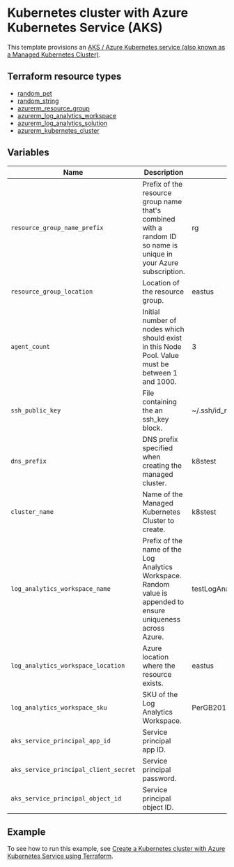 # Kubernetes cluster with Azure Kubernetes Service (AKS)

This template provisions an [AKS / Azure Kubernetes service (also known as a Managed Kubernetes Cluster)](https://registry.terraform.io/providers/hashicorp/azurerm/latest/docs/resources/kubernetes_cluster).

## Terraform resource types

- [random_pet](https://registry.terraform.io/providers/hashicorp/random/latest/docs/resources/pet)
- [random_string](https://registry.terraform.io/providers/hashicorp/random/latest/docs/resources/string)
- [azurerm_resource_group](https://registry.terraform.io/providers/hashicorp/azurerm/latest/docs/resources/resource_group)
- [azurerm_log_analytics_workspace](https://registry.terraform.io/providers/hashicorp/azurerm/latest/docs/resources/log_analytics_workspace)
- [azurerm_log_analytics_solution](https://registry.terraform.io/providers/hashicorp/azurerm/latest/docs/resources/log_analytics_solution)
- [azurerm_kubernetes_cluster](https://registry.terraform.io/providers/hashicorp/azurerm/latest/docs/resources/kubernetes_cluster)

## Variables

| Name | Description | Default |
|-|-|-|
| `resource_group_name_prefix` | Prefix of the resource group name that's combined with a random ID so name is unique in your Azure subscription. | rg |
| `resource_group_location` | Location of the resource group. | eastus |
| `agent_count` | Initial number of nodes which should exist in this Node Pool. Value must be between 1 and 1000. | 3 | 
| `ssh_public_key` | File containing the an ssh_key block. | ~/.ssh/id_rsa.pub |
| `dns_prefix` | DNS prefix specified when creating the managed cluster. | k8stest |
| `cluster_name` | Name of the Managed Kubernetes Cluster to create. | k8stest |
| `log_analytics_workspace_name` | Prefix of the name of the Log Analytics Workspace. Random value is appended to ensure uniqueness across Azure. | testLogAnalyticsWorkspaceName |
| `log_analytics_workspace_location` | Azure location where the resource exists. | eastus |
| `log_analytics_workspace_sku` | SKU of the Log Analytics Workspace. | PerGB2018 |
| `aks_service_principal_app_id` | Service principal app ID. | |
| `aks_service_principal_client_secret` | Service principal password. | |
| `aks_service_principal_object_id` | Service principal object ID. | |

## Example

To see how to run this example, see [Create a Kubernetes cluster with Azure Kubernetes Service using Terraform](https://docs.microsoft.com/azure/developer/terraform/create-k8s-cluster-with-tf-and-aks).
